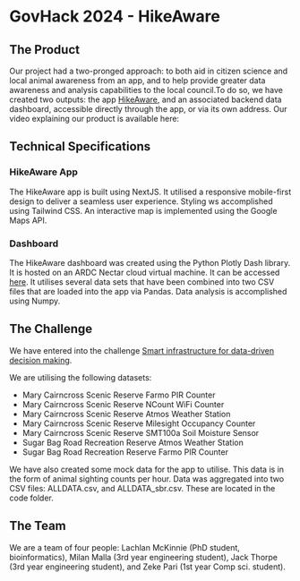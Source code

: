 # GovHack 2024 - HikeAware


## The Product
Our project had a two-pronged approach: to both aid in citizen science and local animal awareness from an app, and to help provide greater data awareness and analysis capabilities to the local council.To do so, we have created two outputs: the app [HikeAware](https://hikeaware.vercel.app/), and an associated backend data dashboard, accessible directly through the app, or via its own address. Our video explaining our product is available here:



## Technical Specifications
### HikeAware App
The HikeAware app is built using NextJS. It utilised a responsive mobile-first design to deliver a seamless user experience. Styling ws accomplished using Tailwind CSS. An interactive map is implemented using the Google Maps API.

### Dashboard
The HikeAware dashboard was created using the Python Plotly Dash library. It is hosted on an ARDC Nectar cloud virtual machine. It can be accessed [here](http://203.101.226.242:8050/). It utilises several data sets that have been combined into two CSV files that are loaded into the app via Pandas. Data analysis is accomplished using Numpy. 

## The Challenge
We have entered into the challenge [Smart infrastructure for data-driven decision making](https://hackerspace.govhack.org/challenges/smart_infrastructure_for_data_driven_decision_making).

We are utilising the following datasets:
+ Mary Cairncross Scenic Reserve Farmo PIR Counter
+ Mary Cairncross Scenic Reserve NCount WiFi Counter
+ Mary Cairncross Scenic Reserve Atmos Weather Station
+ Mary Cairncross Scenic Reserve Milesight Occupancy Counter
+ Mary Cairncross Scenic Reserve SMT100a Soil Moisture Sensor
+ Sugar Bag Road Recreation Reserve Atmos Weather Station
+ Sugar Bag Road Recreation Reserve Farmo PIR Counter

We have also created some mock data for the app to utilise. This data is in the form of animal sighting counts per hour.
Data was aggregated into two CSV files: ALLDATA.csv, and ALLDATA_sbr.csv. These are located in the code folder.

## The Team
We are a team of four people: Lachlan McKinnie (PhD student, bioinformatics), Milan Malla (3rd year engineering student), Jack Thorpe (3rd year engineering student), and Zeke Pari (1st year Comp sci. student).


